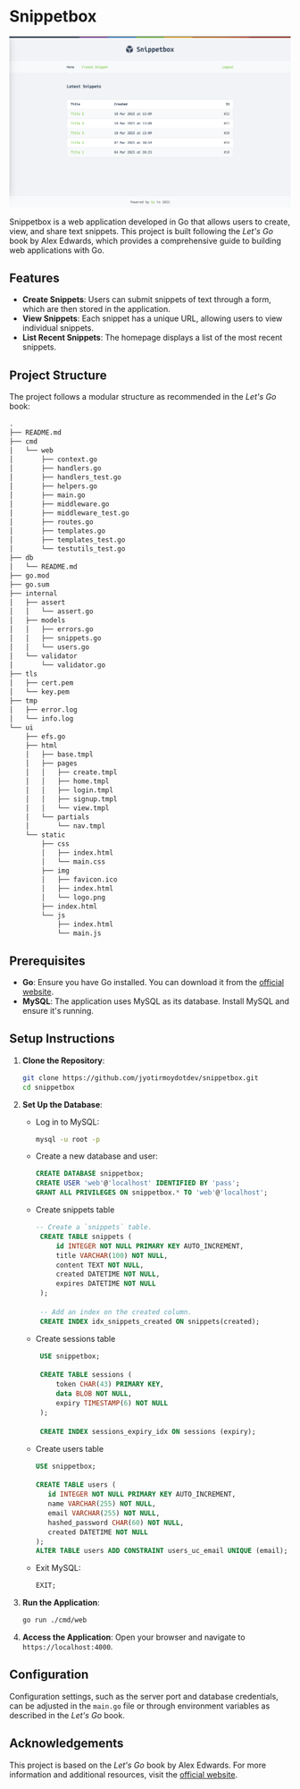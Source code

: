 # Snippetbox
![](./screenshot.png)

Snippetbox is a web application developed in Go that allows users to create, view, and share text snippets. This project is built following the *Let's Go* book by Alex Edwards, which provides a comprehensive guide to building web applications with Go.

## Features

- **Create Snippets**: Users can submit snippets of text through a form, which are then stored in the application.
- **View Snippets**: Each snippet has a unique URL, allowing users to view individual snippets.
- **List Recent Snippets**: The homepage displays a list of the most recent snippets.

## Project Structure

The project follows a modular structure as recommended in the *Let's Go* book:

```
.
├── README.md
├── cmd
│   └── web
│       ├── context.go
│       ├── handlers.go
│       ├── handlers_test.go
│       ├── helpers.go
│       ├── main.go
│       ├── middleware.go
│       ├── middleware_test.go
│       ├── routes.go
│       ├── templates.go
│       ├── templates_test.go
│       └── testutils_test.go
├── db
│   └── README.md
├── go.mod
├── go.sum
├── internal
│   ├── assert
│   │   └── assert.go
│   ├── models
│   │   ├── errors.go
│   │   ├── snippets.go
│   │   └── users.go
│   └── validator
│       └── validator.go
├── tls
│   ├── cert.pem
│   └── key.pem
├── tmp
│   ├── error.log
│   └── info.log
└── ui
    ├── efs.go
    ├── html
    │   ├── base.tmpl
    │   ├── pages
    │   │   ├── create.tmpl
    │   │   ├── home.tmpl
    │   │   ├── login.tmpl
    │   │   ├── signup.tmpl
    │   │   └── view.tmpl
    │   └── partials
    │       └── nav.tmpl
    └── static
        ├── css
        │   ├── index.html
        │   └── main.css
        ├── img
        │   ├── favicon.ico
        │   ├── index.html
        │   └── logo.png
        ├── index.html
        └── js
            ├── index.html
            └── main.js
```

## Prerequisites

- **Go**: Ensure you have Go installed. You can download it from the [official website](https://golang.org/dl/).
- **MySQL**: The application uses MySQL as its database. Install MySQL and ensure it's running.

## Setup Instructions

1. **Clone the Repository**:
   ```bash
   git clone https://github.com/jyotirmoydotdev/snippetbox.git
   cd snippetbox
   ```

2. **Set Up the Database**:
   
   - Log in to MySQL:
     ```bash
     mysql -u root -p
     ```
     
   - Create a new database and user:
     ```sql
     CREATE DATABASE snippetbox;
     CREATE USER 'web'@'localhost' IDENTIFIED BY 'pass';
     GRANT ALL PRIVILEGES ON snippetbox.* TO 'web'@'localhost';
     ```
     
   - Create snippets table
     ```sql
     -- Create a `snippets` table.
      CREATE TABLE snippets (
          id INTEGER NOT NULL PRIMARY KEY AUTO_INCREMENT,
          title VARCHAR(100) NOT NULL,
          content TEXT NOT NULL,
          created DATETIME NOT NULL,
          expires DATETIME NOT NULL
      );
      
      -- Add an index on the created column.
      CREATE INDEX idx_snippets_created ON snippets(created);
     ```
     
   - Create sessions table
     ```sql
      USE snippetbox;
     
      CREATE TABLE sessions (
          token CHAR(43) PRIMARY KEY,
          data BLOB NOT NULL,
          expiry TIMESTAMP(6) NOT NULL
      );
      
      CREATE INDEX sessions_expiry_idx ON sessions (expiry);
     ```
     
   - Create users table
     ```sql
     USE snippetbox;

     CREATE TABLE users (
        id INTEGER NOT NULL PRIMARY KEY AUTO_INCREMENT,
        name VARCHAR(255) NOT NULL,
        email VARCHAR(255) NOT NULL,
        hashed_password CHAR(60) NOT NULL,
        created DATETIME NOT NULL
     );
     ALTER TABLE users ADD CONSTRAINT users_uc_email UNIQUE (email);
     ```
     
   - Exit MySQL:
     ```sql
     EXIT;
     ```

5. **Run the Application**:
   ```bash
   go run ./cmd/web
   ```

6. **Access the Application**:
   Open your browser and navigate to `https://localhost:4000`.

## Configuration

Configuration settings, such as the server port and database credentials, can be adjusted in the `main.go` file or through environment variables as described in the *Let's Go* book.

## Acknowledgements

This project is based on the *Let's Go* book by Alex Edwards. For more information and additional resources, visit the [official website](https://lets-go.alexedwards.net/).
